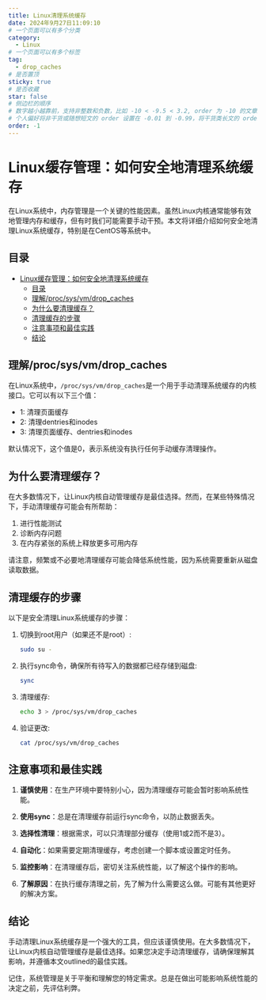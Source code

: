 ```yaml
---
title: Linux清理系统缓存
date: 2024年9月27日11:09:10
# 一个页面可以有多个分类
category:
  - Linux
# 一个页面可以有多个标签
tag:
  - drop_caches
# 是否置顶
sticky: true
# 是否收藏
star: false
# 侧边栏的顺序
# 数字越小越靠前，支持非整数和负数，比如 -10 < -9.5 < 3.2, order 为 -10 的文章会最靠上。
# 个人偏好将非干货或随想短文的 order 设置在 -0.01 到 -0.99，将干货类长文的 order 设置在 -1 到负无穷。每次新增文章都会在上一篇的基础上递减 order 值。
order: -1
---
```


# Linux缓存管理：如何安全地清理系统缓存

在Linux系统中，内存管理是一个关键的性能因素。虽然Linux内核通常能够有效地管理内存和缓存，但有时我们可能需要手动干预。本文将详细介绍如何安全地清理Linux系统缓存，特别是在CentOS等系统中。

## 目录
- [Linux缓存管理：如何安全地清理系统缓存](#linux缓存管理如何安全地清理系统缓存)
  - [目录](#目录)
  - [理解/proc/sys/vm/drop\_caches](#理解procsysvmdrop_caches)
  - [为什么要清理缓存？](#为什么要清理缓存)
  - [清理缓存的步骤](#清理缓存的步骤)
  - [注意事项和最佳实践](#注意事项和最佳实践)
  - [结论](#结论)

## 理解/proc/sys/vm/drop_caches

在Linux系统中，`/proc/sys/vm/drop_caches`是一个用于手动清理系统缓存的内核接口。它可以有以下三个值：

- 1: 清理页面缓存
- 2: 清理dentries和inodes
- 3: 清理页面缓存、dentries和inodes

默认情况下，这个值是0，表示系统没有执行任何手动缓存清理操作。

## 为什么要清理缓存？

在大多数情况下，让Linux内核自动管理缓存是最佳选择。然而，在某些特殊情况下，手动清理缓存可能会有所帮助：

1. 进行性能测试
2. 诊断内存问题
3. 在内存紧张的系统上释放更多可用内存

请注意，频繁或不必要地清理缓存可能会降低系统性能，因为系统需要重新从磁盘读取数据。

## 清理缓存的步骤

以下是安全清理Linux系统缓存的步骤：

1. 切换到root用户（如果还不是root）:
   ```bash
   sudo su -
   ```

2. 执行sync命令，确保所有待写入的数据都已经存储到磁盘:
   ```bash
   sync
   ```

3. 清理缓存:
   ```bash
   echo 3 > /proc/sys/vm/drop_caches
   ```

4. 验证更改:
   ```bash
   cat /proc/sys/vm/drop_caches
   ```

## 注意事项和最佳实践

1. **谨慎使用**：在生产环境中要特别小心，因为清理缓存可能会暂时影响系统性能。

2. **使用sync**：总是在清理缓存前运行sync命令，以防止数据丢失。

3. **选择性清理**：根据需求，可以只清理部分缓存（使用1或2而不是3）。

4. **自动化**：如果需要定期清理缓存，考虑创建一个脚本或设置定时任务。

5. **监控影响**：在清理缓存后，密切关注系统性能，以了解这个操作的影响。

6. **了解原因**：在执行缓存清理之前，先了解为什么需要这么做。可能有其他更好的解决方案。

## 结论

手动清理Linux系统缓存是一个强大的工具，但应该谨慎使用。在大多数情况下，让Linux内核自动管理缓存是最佳选择。如果您决定手动清理缓存，请确保理解其影响，并遵循本文outlined的最佳实践。

记住，系统管理是关于平衡和理解您的特定需求。总是在做出可能影响系统性能的决定之前，先评估利弊。